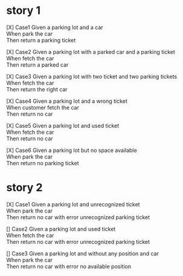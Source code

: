 # story 1
[X] Case1
    Given a parking lot and a car  
    When park the car  
    Then return a parking ticket  

[X] Case2
    Given a parking lot with a parked car and a parking ticket  
    When fetch the car  
    Then return a parked car  

[X] Case3
    Given a parking lot with two ticket and two parking tickets  
    When fetch the car  
    Then return the right car  

[X] Case4
    Given a parking lot and a wrong ticket  
    When customer fetch the car  
    Then return no car

[X] Case5
    Given a parking lot and used ticket  
    When fetch the car  
    Then return no car  

[X] Case6
    Given a parking lot but no space available  
    When park the car  
    Then return no parking ticket 

# story 2
[X] Case1
    Given a parking lot and unrecognized ticket  
    When park the car  
    Then return no car with error unrecognized parking ticket  

[] Case2
    Given a parking lot and used ticket  
    When fetch the car  
    Then return no car with error unrecognized parking ticket 

[] Case3
    Given a parking lot and without any position and car  
    When park the car  
    Then return no car with error no available position